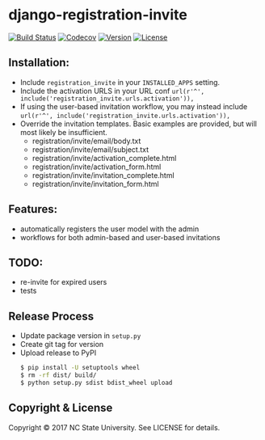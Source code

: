 # django-registration-invite

[![Build Status](https://travis-ci.org/rpkilby/django-registration-invite.svg?branch=master)](https://travis-ci.org/rpkilby/django-registration-invite)
[![Codecov](https://codecov.io/gh/rpkilby/django-registration-invite/branch/master/graph/badge.svg)](https://codecov.io/gh/rpkilby/django-registration-invite)
[![Version](https://img.shields.io/pypi/v/django-registration-invite.svg)](https://pypi.python.org/pypi/django-registration-invite)
[![License](https://img.shields.io/pypi/l/django-registration-invite.svg)](https://pypi.python.org/pypi/django-registration-invite)


## Installation:

- Include `registration_invite` in your `INSTALLED_APPS` setting.
- Include the activation URLS in your URL conf `url(r'^', include('registration_invite.urls.activation')),`
- If using the user-based invitation workflow, you may instead include `url(r'^', include('registration_invite.urls.activation')),`
- Override the invitation templates. Basic examples are provided, but will most likely be insufficient.
    - registration/invite/email/body.txt
    - registration/invite/email/subject.txt
    - registration/invite/activation_complete.html
    - registration/invite/activation_form.html
    - registration/invite/invitation_complete.html
    - registration/invite/invitation_form.html

## Features:

- automatically registers the user model with the admin
- workflows for both admin-based and user-based invitations

## TODO:

- re-invite for expired users
- tests


## Release Process

- Update package version in `setup.py`
- Create git tag for version
- Upload release to PyPI
    ```bash
    $ pip install -U setuptools wheel
    $ rm -rf dist/ build/
    $ python setup.py sdist bdist_wheel upload
    ```


## Copyright & License

Copyright &copy; 2017 NC State University. See LICENSE for details.
